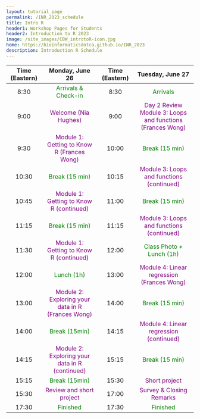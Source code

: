 ```yaml
---
layout: tutorial_page
permalink: /INR_2023_schedule
title: Intro R
header1: Workshop Pages for Students
header2: Introduction to R 2023
image: /site_images/CBW_introtoR-icon.jpg
home: https://bioinformaticsdotca.github.io/INR_2023
description: Introduction R Schedule
---
```


| Time (Eastern) |                                Monday, June 26                                | Time (Eastern) |                                    Tuesday, June 27                                     |
| :------------: | :---------------------------------------------------------------------------: | :------------: | :-------------------------------------------------------------------------------------: |
|      8:30      |                <font color="green">Arrivals & Check-in</font>                 |      8:30      |                           <font color="green">Arrivals</font>                           |
|      9:00      |               <font color="purple">Welcome (Nia Hughes)</font>                |      9:00      | <font color="purple">Day 2 Review Module 3: Loops and functions (Frances Wong)</font> |
|      9:30      |    <font color="purple">Module 1: Getting to Know R (Frances Wong)</font>     |     10:00      |                        <font color="green">Break (15 min)</font>                        |
|     10:30      |                   <font color="green">Break (15 min)</font>                   |     10:15      |          <font color="purple">Module 3: Loops and functions (continued)</font>          |
|     10:45      |      <font color="purple">Module 1: Getting to Know R (continued)</font>      |     11:00      |                        <font color="green">Break (15 min)</font>                        |
|     11:15      |                   <font color="green">Break (15 min)</font>                   |     11:15      |          <font color="purple">Module 3: Loops and functions (continued)</font>          |
|     11:30      |      <font color="purple">Module 1: Getting to Know R (continued)</font>      |     12:00      |                          <font color="green">Class Photo + Lunch (1h)</font>                          |
|     12:00      |                     <font color="green">Lunch (1h)</font>                     |     13:00      |         <font color="purple">Module 4: Linear regression (Frances Wong)</font>          |
|     13:00      | <font color="purple">Module 2: Exploring your data in R (Frances Wong)</font> |     14:00      |                        <font color="green">Break (15 min)</font>                        |
|     14:00      |                   <font color="green">Break (15min)</font>                    |     14:15      |           <font color="purple">Module 4: Linear regression (continued)</font>           |
|     14:15      |  <font color="purple">Module 2: Exploring your data in R (continued)</font>   |     15:15      |                        <font color="green">Break (15 min)</font>                        |
|     15:15      |                   <font color="green">Break (15min)</font>                    |     15:30      |                        <font color="purple">Short project</font>                        |
|     15:30      |             <font color="purple">Review and short project</font>              |     17:00      |                  <font color="purple">Survey & Closing Remarks</font>                   |
|     17:30      |                      <font color="green">Finished</font>                      |     17:30      |                           <font color="green">Finished</font>                           |